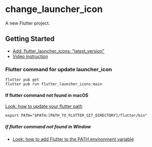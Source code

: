# change_launcher_icon

A new Flutter project.

## Getting Started

- [Add: flutter_launcher_icons: "latest_version"](https://pub.dev/packages/flutter_launcher_icons)
- [Video instruction](https://www.youtube.com/watch?v=RjNAxwcP3Tc)

### Flutter command for update launcher_icon
```
flutter pub get
flutter pub run flutter_launcher_icons:main
```

#### If flutter command not found in macOS
[Look: how to update your flutter path](https://flutter.dev/docs/get-started/install/macos#update-your-path)
```
export PATH="$PATH:[PATH_TO_FLUTTER_GIT_DIRECTORY]/flutter/bin"
```
##### If flutter command not found in Window
- [Look: how to add Flutter to the PATH environment variable](https://flutter.dev/docs/get-started/install/windows#update-your-path)
